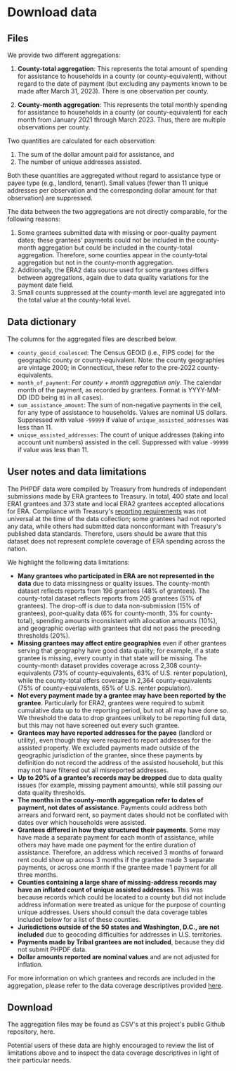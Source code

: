 # Download data

## Files

We provide two different aggregations:

1. **County-total aggregation**: This represents the total amount of spending for assistance to households in a county (or county-equivalent), without regard to the date of payment (but excluding any payments known to be made after March 31, 2023). There is one observation per county.

2. **County-month aggregation**: This represents the total monthly spending for assistance to households in a county (or county-equivalent) for each month from January 2021 through March 2023. Thus, there are multiple observations per county.  

Two quantities are calculated for each observation: 

1. The sum of the dollar amount paid for assistance, and
2. The number of unique addresses assisted.

Both these quantities are aggregated without regard to assistance type or payee type (e.g., landlord, tenant). Small values (fewer than 11 unique addresses per observation and the corresponding dollar amount for that observation) are suppressed.

The data between the two aggregations are not directly comparable, for the following reasons:

1. Some grantees submitted data with missing or poor-quality payment dates; these grantees' payments could not be included in the county-month aggregation but could be included in the county-total aggregation. Therefore, some counties appear in the county-total aggregation but not in the county-month aggregation.
2. Additionally, the ERA2 data source used for some grantees differs between aggregations, again due to data quality variations for the payment date field.
3. Small counts suppressed at the county-month level are aggregated into the total value at the county-total level.

## Data dictionary 

The columns for the aggregated files are described below.

- `county_geoid_coalesced`: The Census GEOID (i.e., FIPS code) for the geographic county or county-equivalent. Note: the county geographies are vintage 2000; in Connecticut, these refer to the pre-2022 county-equivalents.
- `month_of_payment`: *For county + month aggregation only*. The calendar month of the payment, as recorded by grantees. Format is YYYY-MM-DD (DD being `01` in all cases).
- `sum_assistance_amount`: The sum of non-negative payments in the cell, for any type of assistance to households. Values are nominal US dollars. Suppressed with value `-99999` if value of `unique_assisted_addresses` was less than 11.
- `unique_assisted_addresses`: The count of unique addresses (taking into account unit numbers) assisted in the cell. Suppressed with value `-99999` if value was less than 11.

## User notes and data limitations

The PHPDF data were compiled by Treasury from hundreds of independent submissions made by ERA grantees to Treasury. In total, 400 state and local ERA1 grantees and 373 state and local ERA2 grantees accepted allocations for ERA. Compliance with Treasury's [reporting requirements](https://home.treasury.gov/policy-issues/coronavirus/assistance-for-state-local-and-tribal-governments/emergency-rental-assistance-program/reporting) was not universal at the time of the data collection; some grantees had not reported any data, while others had submitted data nonconformant with Treasury's published data standards. Therefore, users should be aware that this dataset does not represent complete coverage of ERA spending across the nation.

We highlight the following data limitations:

- **Many grantees who participated in ERA are not represented in the data** due to data missingness or quality issues. The county-month dataset reflects reports from 196 grantees (48% of grantees). The county-total dataset reflects reports from 205 grantees (51% of grantees). The drop-off is due to data non-submission (15% of grantees), poor-quality data (6% for county-month, 3% for county-total), spending amounts inconsistent with allocation amounts (10%), and geographic overlap with grantees that did not pass the preceding thresholds (20%).
- **Missing grantees may affect entire geographies** even if other grantees serving that geography have good data quality; for example, if a state grantee is missing, every county in that state will be missing. The county-month dataset provides coverage across 2,308 county-equivalents (73% of county-equivalents, 63% of U.S. renter population), while the county-total offers coverage in 2,364 county-equivalents (75% of county-equivalents, 65% of U.S. renter population).
- **Not every payment made by a grantee may have been reported by the grantee**. Particularly for ERA2, grantees were required to submit cumulative data up to the reporting period, but not all may have done so. We threshold the data to drop grantees unlikely to be reporting full data, but this may not have screened out every such grantee.
- **Grantees may have reported addresses for the payee** (landlord or utility), even though they were required to report addresses for the assisted property. We excluded payments made outside of the geographic jurisdiction of the grantee, since these payments by definition do not record the address of the assisted household, but this may not have filtered out all misreported addresses.
- **Up to 20% of a grantee's records may be dropped** due to data quality issues (for example, missing payment amounts), while still passing our data quality thresholds.
- **The months in the county-month aggregation refer to dates of payment, not dates of assistance**. Payments could address both arrears and forward rent, so payment dates should not be conflated with dates over which households were assisted.
- **Grantees differed in how they structured their payments**. Some may have made a separate payment for each month of assistance, while others may have made one payment for the entire duration of assistance. Therefore, an address which received 3 months of forward rent could show up across 3 months if the grantee made 3 separate payments, or across one month if the grantee made 1 payment for all three months.
- **Counties containing a large share of missing-address records may have an inflated count of unique assisted addresses**. This was because records which could be located to a county but did not include address information were treated as unique for the purpose of counting unique addresses. Users should consult the data coverage tables included below for a list of these counties.
- **Jurisdictions outside of the 50 states and Washington, D.C., are not included** due to geocoding difficulties for addresses in U.S. territories.
- **Payments made by Tribal grantees are not included**, because they did not submit PHPDF data.
- **Dollar amounts reported are nominal values** and are not adjusted for inflation.

For more information on which grantees and records are included in the aggregation, please refer to the data coverage descriptives provided [here](data_coverage_descriptives.qmd).

## Download

The aggregation files may be found as CSV's at this project's public Github repository, here.

Potential users of these data are highly encouraged to review the list of limitations above and to inspect the data coverage descriptives in light of their particular needs.